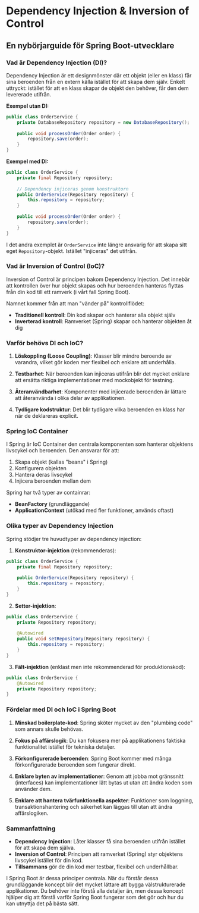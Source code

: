 # Dependency Injection & Inversion of Control
## En nybörjarguide för Spring Boot-utvecklare

### Vad är Dependency Injection (DI)?

Dependency Injection är ett designmönster där ett objekt (eller en klass) får sina beroenden från en extern källa istället för att skapa dem själv. Enkelt uttryckt: istället för att en klass skapar de objekt den behöver, får den dem levererade utifrån.

**Exempel utan DI:**
```java
public class OrderService {
    private DatabaseRepository repository = new DatabaseRepository();
    
    public void processOrder(Order order) {
        repository.save(order);
    }
}
```

**Exempel med DI:**
```java
public class OrderService {
    private final Repository repository;
    
    // Dependency injiceras genom konstruktorn
    public OrderService(Repository repository) {
        this.repository = repository;
    }
    
    public void processOrder(Order order) {
        repository.save(order);
    }
}
```

I det andra exemplet är `OrderService` inte längre ansvarig för att skapa sitt eget `Repository`-objekt. Istället "injiceras" det utifrån.

### Vad är Inversion of Control (IoC)?

Inversion of Control är principen bakom Dependency Injection. Det innebär att kontrollen över hur objekt skapas och hur beroenden hanteras flyttas från din kod till ett ramverk (i vårt fall Spring Boot).

Namnet kommer från att man "vänder på" kontrollflödet:
- **Traditionell kontroll**: Din kod skapar och hanterar alla objekt själv
- **Inverterad kontroll**: Ramverket (Spring) skapar och hanterar objekten åt dig

### Varför behövs DI och IoC?

1. **Löskoppling (Loose Coupling)**: Klasser blir mindre beroende av varandra, vilket gör koden mer flexibel och enklare att underhålla.

2. **Testbarhet**: När beroenden kan injiceras utifrån blir det mycket enklare att ersätta riktiga implementationer med mockobjekt för testning.

3. **Återanvändbarhet**: Komponenter med injicerade beroenden är lättare att återanvända i olika delar av applikationen.

4. **Tydligare kodstruktur**: Det blir tydligare vilka beroenden en klass har när de deklareras explicit.

### Spring IoC Container

I Spring är IoC Container den centrala komponenten som hanterar objektens livscykel och beroenden. Den ansvarar för att:

1. Skapa objekt (kallas "beans" i Spring)
2. Konfigurera objekten
3. Hantera deras livscykel
4. Injicera beroenden mellan dem

Spring har två typer av containrar:
- **BeanFactory** (grundläggande)
- **ApplicationContext** (utökad med fler funktioner, används oftast)

### Olika typer av Dependency Injection

Spring stödjer tre huvudtyper av dependency injection:

1. **Konstruktor-injektion** (rekommenderas):
```java
public class OrderService {
    private final Repository repository;
    
    public OrderService(Repository repository) {
        this.repository = repository;
    }
}
```

2. **Setter-injektion**:
```java
public class OrderService {
    private Repository repository;
    
    @Autowired
    public void setRepository(Repository repository) {
        this.repository = repository;
    }
}
```

3. **Fält-injektion** (enklast men inte rekommenderad för produktionskod):
```java
public class OrderService {
    @Autowired
    private Repository repository;
}
```

### Fördelar med DI och IoC i Spring Boot

1. **Minskad boilerplate-kod**: Spring sköter mycket av den "plumbing code" som annars skulle behövas.

2. **Fokus på affärslogik**: Du kan fokusera mer på applikationens faktiska funktionalitet istället för tekniska detaljer.

3. **Förkonfigurerade beroenden**: Spring Boot kommer med många förkonfigurerade beroenden som fungerar direkt.

4. **Enklare byten av implementationer**: Genom att jobba mot gränssnitt (interfaces) kan implementationer lätt bytas ut utan att ändra koden som använder dem.

5. **Enklare att hantera tvärfunktionella aspekter**: Funktioner som loggning, transaktionshantering och säkerhet kan läggas till utan att ändra affärslogiken.

### Sammanfattning

- **Dependency Injection**: Låter klasser få sina beroenden utifrån istället för att skapa dem själva.
- **Inversion of Control**: Principen att ramverket (Spring) styr objektens livscykel istället för din kod.
- **Tillsammans** gör de din kod mer testbar, flexibel och underhållbar.

I Spring Boot är dessa principer centrala. När du förstår dessa grundläggande koncept blir det mycket lättare att bygga välstrukturerade applikationer. Du behöver inte förstå alla detaljer än, men dessa koncept hjälper dig att förstå varför Spring Boot fungerar som det gör och hur du kan utnyttja det på bästa sätt.
